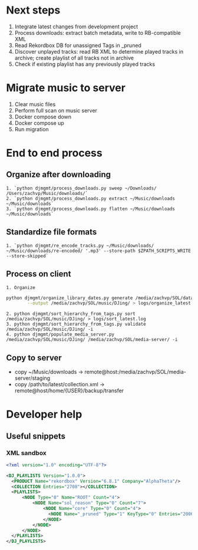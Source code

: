 # Next steps
1. Integrate latest changes from development project
2. Process downloads: extract batch metadata, write to RB-compatible XML
3. Read Rekordbox DB for unassigned Tags in _pruned
4. Discover unplayed tracks: read RB XML to determine played tracks in archive; create playlist of all tracks not in archive
5. Check if existing playlist has any previously played tracks

# Migrate music to server
1. Clear music files
2. Perform full scan on music server
3. Docker compose down
4. Docker compose up
5. Run migration

# End to end process

## Organize after downloading
    1. `python djmgmt/process_downloads.py sweep ~/Downloads/ /Users/zachvp/Music/downloads/`
    2. `python djmgmt/process_downloads.py extract ~/Music/downloads ~/Music/downloads`
    3. `python djmgmt/process_downloads.py flatten ~/Music/downloads ~/Music/downloads`

## Standardize file formats
    1. `python djmgmt/re_encode_tracks.py ~/Music/downloads/ ~/Music/downloads/re-encoded/ '.mp3' --store-path $ZPATH_SCRIPTS_WRITE --store-skipped`

## Process on client
    1. Organize 
```bash
python djmgmt/organize_library_dates.py generate /media/zachvp/SOL/data/mac-collection-12-06-2023.xml\
        --output /media/zachvp/SOL/music/DJing/ > logs/organize_latest.log
```
    2. python djmgmt/sort_hierarchy_from_tags.py sort /media/zachvp/SOL/music/DJing/ > logs/sort_latest.log
    3. python djmgmt/sort_hierarchy_from_tags.py validate /media/zachvp/SOL/music/DJing/ -i
    4. python djmgmt/populate_media_server.py /media/zachvp/SOL/music/DJing/ /media/zachvp/SOL/media-server/ -i

## Copy to server
* copy ~/Music/downloads -> remote@host:/media/zachvp/SOL/media-server/staging
* copy /path/to/latest/collection.xml -> remote@host/home/{USER}/backup/transfer

# Developer help

## Useful snippets
### XML sandbox
```xml
<?xml version="1.0" encoding="UTF-8"?>

<DJ_PLAYLISTS Version="1.0.0">
  <PRODUCT Name="rekordbox" Version="6.8.1" Company="AlphaTheta"/>
  <COLLECTION Entries="2708"></COLLECTION>
  <PLAYLISTS>
      <NODE Type="0" Name="ROOT" Count="4">
          <NODE Name="sol_reason" Type="0" Count="7">
              <NODE Name="core" Type="0" Count="4">
                <NODE Name="_pruned" Type="1" KeyType="0" Entries="2006"></NODE>
              </NODE>
          </NODE>
      </NODE>
  </PLAYLISTS>
</DJ_PLAYLISTS>
```